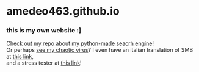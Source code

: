 # amedeo463.github.io
### this is my own website :]
[Check out my repo about my python-made seacrh engine](https://github.com/amedeo463/python-search-engine)!\
Or perhaps [see my chaotic virus](https://github.com/amedeo463/Tab-d)?
I even have an italian translation of SMB at [this link](https://github.com/amedeo463/supermariobrositalian),\
and a stress tester at [this link](https://github.com/amedeo463/stressTester)!
